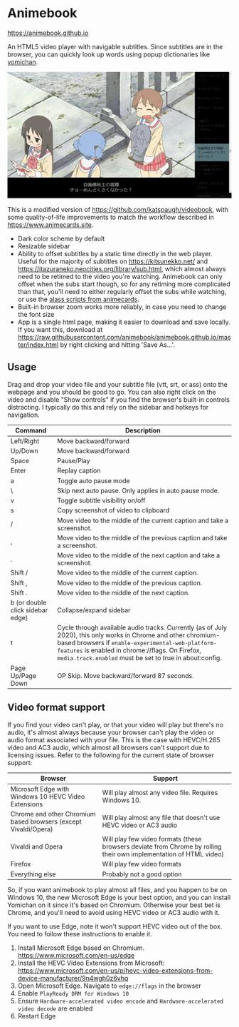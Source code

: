 # Animebook
https://animebook.github.io

An HTML5 video player with navigable subtitles. Since subtitles are in the browser, you can quickly look up words using popup dictionaries like [yomichan](https://foosoft.net/projects/yomichan/).

![Animebook Screenshot](screenshot.png)

This is a modified version of https://github.com/katspaugh/videobook, with some quality-of-life improvements to match the workflow described in https://www.animecards.site.
- Dark color scheme by default
- Resizable sidebar
- Ability to offset subtitles by a static time directly in the web player. Useful for the majority of subtitles on https://kitsunekko.net/ and https://itazuraneko.neocities.org/library/sub.html, which almost always need to be retimed to the video you're watching. Animebook can only offset when the subs start though, so for any retiming more complicated than that, you'll need to either regularly offset the subs while watching, or use the [alass scripts from animecards](https://www.animecards.site/#h.p_JJ4k20WaHvx2).
- Built-in browser zoom works more reliably, in case you need to change the font size
- App is a single html page, making it easier to download and save locally. If you want this, download at https://raw.githubusercontent.com/animebook/animebook.github.io/master/index.html by right clicking and hitting 'Save As...'.


## Usage
Drag and drop your video file and your subtitle file (vtt, srt, or ass) onto the webpage and you should be good to go. You can also right click on the video and disable "Show controls" if you find the browser's built-in controls distracting. I typically do this and rely on the sidebar and hotkeys for navigation.

| Command | Description |
|---|---|
| Left/Right | Move backward/forward |
| Up/Down | Move backward/forward |
| Space | Pause/Play |
| Enter | Replay caption |
| a | Toggle auto pause mode |
| \ | Skip next auto pause. Only applies in auto pause mode. |
| v | Toggle subtitle visibility on/off |
| s | Copy screenshot of video to clipboard |
| / | Move video to the middle of the current caption and take a screenshot. |
| , | Move video to the middle of the previous caption and take a screenshot. |
| . | Move video to the middle of the next caption and take a screenshot. |
| Shift / | Move video to the middle of the current caption. |
| Shift , | Move video to the middle of the previous caption. |
| Shift . | Move video to the middle of the next caption. |
| b (or double click sidebar edge) | Collapse/expand sidebar |
| t | Cycle through available audio tracks. Currently (as of July 2020), this only works in Chrome and other chromium-based browsers if ``enable-experimental-web-platform-features`` is enabled in chrome://flags. On Firefox, ``media.track.enabled`` must be set to true in about:config. |
| Page Up/Page Down | OP Skip. Move backward/forward 87 seconds. |


## Video format support

If you find your video can't play, or that your video will play but there's no audio, it's almost always because your browser can't play the video or audio format associated with your file. This is the case with HEVC/H.265 video and AC3 audio, which almost all browsers can't support due to licensing issues. Refer to the following for the current state of browser support:

| Browser | Support |
|---|---|
|Microsoft Edge with Windows 10 HEVC Video Extensions|Will play almost any video file. Requires Windows 10.|
| Chrome and other Chromium based browsers (except Vivaldi/Opera)|Will play almost any file that doesn't use HEVC video or AC3 audio|
|Vivaldi and Opera|Will play few video formats (these browsers deviate from Chrome by rolling their own implementation of HTML video)|
|Firefox|Will play few video formats|
|Everything else|Probably not a good option|

So, if you want animebook to play almost all files, and you happen to be on Windows 10, the new Microsoft Edge is your best option, and you can install Yomichan on it since it's based on Chromium. Otherwise your best bet is Chrome, and you'll need to avoid using HEVC video or AC3 audio with it.

If you want to use Edge, note it won't support HEVC video out of the box. You need to follow these instructions to enable it.
1. Install Microsoft Edge based on Chromium. https://www.microsoft.com/en-us/edge
1. Install the HEVC Video Extensions from Microsoft: https://www.microsoft.com/en-us/p/hevc-video-extensions-from-device-manufacturer/9n4wgh0z6vhq
1. Open Microsoft Edge. Navigate to ``edge://flags`` in the browser
1. Enable ``PlayReady DRM for Windows 10``
1. Ensure ``Hardware-accelerated video encode`` and ``Hardware-accelerated video decode`` are enabled
1. Restart Edge
